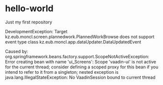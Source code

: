 # hello-world
Just my first repository

DevelopmentException: Target kz.eub.moncl.screen.plannedwork.PlannedWorkBrowse does not support event type class kz.eub.moncl.app.dataUpdater.DataUpdatedEvent

Caused by: org.springframework.beans.factory.support.ScopeNotActiveException: Error creating bean with name 'ui_Screens': Scope 'vaadin-ui' is not active for the current thread; consider defining a scoped proxy for this bean if you intend to refer to it from a singleton; nested exception is java.lang.IllegalStateException: No VaadinSession bound to current thread

